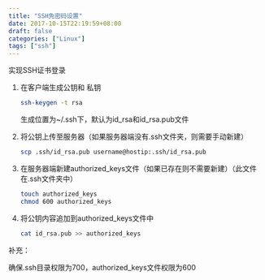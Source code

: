 ```yaml
---
title: "SSH免密码设置"
date: 2017-10-15T22:19:59+08:00
draft: false
categories: ["Linux"]
tags: ["ssh"]
---
```


实现SSH证书登录
<!--more-->

1. 在客户端生成公钥和 私钥

    ``` sh
    ssh-keygen -t rsa
    ```

    生成位置为~/.ssh下，默认为id_rsa和id_rsa.pub文件

2. 将公钥上传至服务器（如果服务器端没有.ssh文件夹，则需要手动新建）

    ``` sh
    scp .ssh/id_rsa.pub username@hostip:.ssh/id_rsa.pub
    ```

3. 在服务器端新建authorized_keys文件（如果已存在则不需要新建）（此文件在.ssh文件夹中）

    ``` sh
    touch authorized_keys
    chmod 600 authorized_keys
    ```

4. 将公钥内容追加到authorized_keys文件中

    ``` sh
    cat id_rsa.pub >> authorized_keys
    ```

补充：

确保.ssh目录权限为700，authorized_keys文件权限为600